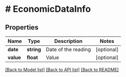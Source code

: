 # # EconomicDataInfo

## Properties

Name | Type | Description | Notes
------------ | ------------- | ------------- | -------------
**date** | **string** | Date of the reading | [optional]
**value** | **float** | Value | [optional]

[[Back to Model list]](../../README.md#models) [[Back to API list]](../../README.md#endpoints) [[Back to README]](../../README.md)
